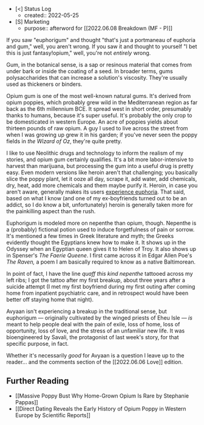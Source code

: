 - [<] Status Log
	- created:: 2022-05-25
- [S] Marketing
	- purpose:: afterword for [[2022.06.08 Breakdown (MF - P)]]

If you saw "euphorigum" and thought "that's just a portmaneau of euphoria and gum," well, you aren't wrong. If you saw it and thought to yourself "I bet this is just fantasy!opium," well, you're not _entirely_ wrong. 

Gum, in the botanical sense, is a sap or resinous material that comes from under bark or inside the coating of a seed. In broader terms, gums polysaccharides that can increase a solution's viscosity. They're usually used as thickeners or binders. 

Opium gum is one of the most well-known natural gums. It's derived from opium poppies, which probably grew wild in the Mediterranean region as far back as the 6th millennium BCE. It spread west in short order, presumably thanks to humans, because it's super useful. It's probably the only crop to be domesticated in western Europe. An acre of poppies yields about thirteen pounds of raw opium. A guy I used to live across the street from when I was growing up grew it in his garden; if you've never seen the poppy fields in _the Wizard of Oz_, they're quite pretty. 

I like to use Neolithic drugs and technology to inform the realism of my stories, and opium gum certainly qualifies. It's a bit more labor-intensive to harvest than marijuana, but processing the gum into a useful drug is pretty easy. Even modern versions like heroin aren't that challenging; you basically slice the poppy plant, let it ooze all day, scrape it, add water, add chemicals, dry, heat, add more chemicals and them maybe purify it. Heroin, in case you aren't aware, generally makes its users [experience euphoria](https://www.verywellmind.com/what-heroin-effects-feel-like-22047). That said, based on what I know (and one of my ex-boyfriends turned out to be an addict, so I do know a bit, unfortunately) heroin is generally taken more for the painkilling aspect than the rush. 

Euphorigum is modeled more on nepenthe than opium, though. Nepenthe is a (probably) fictional potion used to induce forgetfulness of pain or sorrow. It's mentioned a few times in Greek literature and myth; the Greeks evidently thought the Egyptians knew how to make it. It shows up in the Odyssey when an Egyptian queen gives it to Helen of Troy. It also shows up in Spenser's _The Faerie Queene_. I first came across it in Edgar Allen Poe's _The Raven,_ a poem I am basically required to know as a native Baltimorean. 

In point of fact, I have the line _quaff this kind nepenthe_ tattooed across my left ribs; I got the tattoo after my first breakup, about three years after a suicide attempt (I met my first boyfriend during my first outing after coming home from inpatient psychiatric care, and in retrospect would have been better off staying home that night). 

Avyaan isn't experiencing a breakup in the traditional sense, but euphorigum — originally cultivated by the winged priests of Eheu Isle — _is_ meant to help people deal with the pain of exile, loss of home, loss of opportunity, loss of love, and the stress of an unfamiliar new life. It was bioengineered by Savali, the protagonist of last week's story, for that specific purpose, in fact. 

Whether it's necessarily _good_ for Avyaan is a question I leave up to the reader... and the comments section of the [[2022.06.06 Love]] edition. 

## Further Reading

- [[Massive Poppy Bust Why Home-Grown Opium Is Rare by Stephanie Pappas]]
- [[Direct Dating Reveals the Early History of Opium Poppy in Western Europe by Scientific Reports]]